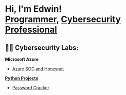 <h1>Hi, I'm Edwin! <br/><a href="https://github.com/Edwinccn/">Programmer</a>, <a href="https://www.linkedin.com/in/edwin-c-2ab41a13/">Cybersecurity Professional</a>

<h2>👨‍💻 Cybersecurity Labs: </h2>

<b>Microsoft Azure</b>  
<ul>
  <li><a href="https://github.com/Edwinccn/Azure-SOC-Lab/blob/main/README.md">Azure SOC and Honeynet</li> 
</ul>

<b>Python Projects</b>
<ul>
  <li>Password Cracker</li>
</ul> 
